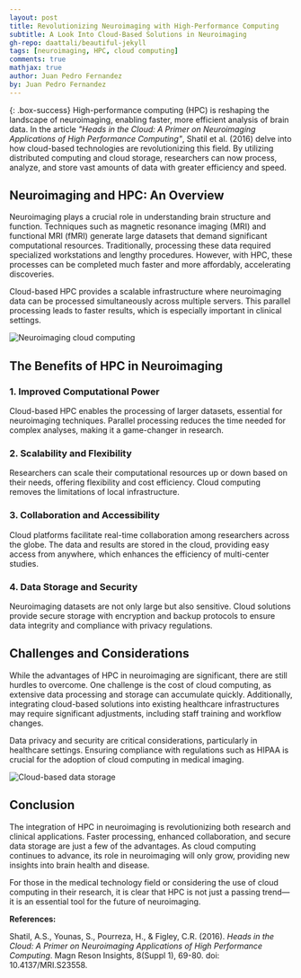 ```yaml
---
layout: post
title: Revolutionizing Neuroimaging with High-Performance Computing
subtitle: A Look Into Cloud-Based Solutions in Neuroimaging
gh-repo: daattali/beautiful-jekyll
tags: [neuroimaging, HPC, cloud computing]
comments: true
mathjax: true
author: Juan Pedro Fernandez
by: Juan Pedro Fernandez
---
```


{: .box-success}
High-performance computing (HPC) is reshaping the landscape of neuroimaging, enabling faster, more efficient analysis of brain data. In the article *"Heads in the Cloud: A Primer on Neuroimaging Applications of High Performance Computing"*, Shatil et al. (2016) delve into how cloud-based technologies are revolutionizing this field. By utilizing distributed computing and cloud storage, researchers can now process, analyze, and store vast amounts of data with greater efficiency and speed.

## Neuroimaging and HPC: An Overview

Neuroimaging plays a crucial role in understanding brain structure and function. Techniques such as magnetic resonance imaging (MRI) and functional MRI (fMRI) generate large datasets that demand significant computational resources. Traditionally, processing these data required specialized workstations and lengthy procedures. However, with HPC, these processes can be completed much faster and more affordably, accelerating discoveries.

Cloud-based HPC provides a scalable infrastructure where neuroimaging data can be processed simultaneously across multiple servers. This parallel processing leads to faster results, which is especially important in clinical settings.

![Neuroimaging cloud computing](https://www.researchgate.net/publication/357291740/figure/fig1/AS:1104346309767170@1640308086080/The-overall-architecture-of-INCloud-INCloud-Integrated-Neuroimaging-Cloud-MRI.ppm)

## The Benefits of HPC in Neuroimaging

### 1. Improved Computational Power

Cloud-based HPC enables the processing of larger datasets, essential for neuroimaging techniques. Parallel processing reduces the time needed for complex analyses, making it a game-changer in research.

### 2. Scalability and Flexibility

Researchers can scale their computational resources up or down based on their needs, offering flexibility and cost efficiency. Cloud computing removes the limitations of local infrastructure.

### 3. Collaboration and Accessibility

Cloud platforms facilitate real-time collaboration among researchers across the globe. The data and results are stored in the cloud, providing easy access from anywhere, which enhances the efficiency of multi-center studies.

### 4. Data Storage and Security

Neuroimaging datasets are not only large but also sensitive. Cloud solutions provide secure storage with encryption and backup protocols to ensure data integrity and compliance with privacy regulations.

## Challenges and Considerations

While the advantages of HPC in neuroimaging are significant, there are still hurdles to overcome. One challenge is the cost of cloud computing, as extensive data processing and storage can accumulate quickly. Additionally, integrating cloud-based solutions into existing healthcare infrastructures may require significant adjustments, including staff training and workflow changes.

Data privacy and security are critical considerations, particularly in healthcare settings. Ensuring compliance with regulations such as HIPAA is crucial for the adoption of cloud computing in medical imaging.

![Cloud-based data storage](https://www.harvard-deusto.com/sites/default/files/styles/article_front/public/2022-11/foto-ia-sanidad-web.jpg?itok=261lNw_O)

## Conclusion

The integration of HPC in neuroimaging is revolutionizing both research and clinical applications. Faster processing, enhanced collaboration, and secure data storage are just a few of the advantages. As cloud computing continues to advance, its role in neuroimaging will only grow, providing new insights into brain health and disease.

For those in the medical technology field or considering the use of cloud computing in their research, it is clear that HPC is not just a passing trend—it is an essential tool for the future of neuroimaging.

**References:**

Shatil, A.S., Younas, S., Pourreza, H., & Figley, C.R. (2016). *Heads in the Cloud: A Primer on Neuroimaging Applications of High Performance Computing*. Magn Reson Insights, 8(Suppl 1), 69-80. doi: 10.4137/MRI.S23558.
